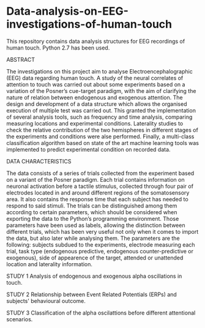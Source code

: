 # Data-analysis-on-EEG-investigations-of-human-touch
This repository contains data analysis structures for EEG recordings of human touch. Python 2.7 has been used.

ABSTRACT

The investigations on this project aim to analyse Electroencephalographic (EEG) data regarding human touch. A study of the neural correlates of attention to touch was carried out about some experiments based on a variation of the Posner’s cue-target paradigm, with the aim of clarifying the nature of relation between endogenous and exogenous attention. The design and development of a data structure which allows the organised execution of multiple test was carried out. This granted the implementation of several analysis tools, such as frequency and time analysis, comparing measuring locations and experimental conditions. Laterality studies to check the relative contribution of the two hemispheres in different stages of the experiments and conditions were alse performed. Finally, a multi-class classification algorithm based on state of the art machine learning tools was implemented to predict experimental condition on recorded data. 

DATA CHARACTERISTICS

The data consists of a series of trials collected from the experiment based on a variant of the Posner paradigm. Each trial contains information on neuronal activation before a tactile stimulus, collected through four pair of electrodes located in and around different regions of the somatosensory area. It also contains the response time that each subject has needed to respond to said stimuli.
The trials can be distinguished among them according to certain parameters, which should be considered when exporting the data to the Python’s programming environment. Those parameters have been used as labels, allowing the distinction between different trials, which has been very useful not only when it comes to import the data, but also later while analysing them. The parameters are the following: subjects subdued to the experiments, electrode measuring each trial, task type (endogenous predictive, endogenous counter-predictive or exogenous), side of appearence of the target, attended or unattended location and laterality information.

STUDY 1 Analysis of endogenous and exogenous alpha oscillations in touch. 

STUDY 2 Relationship between Event Related Potentials (ERPs) and subjects' behavioural outcome.

STUDY 3 Classification of the alpha oscilattions before different attentional scenarios.
